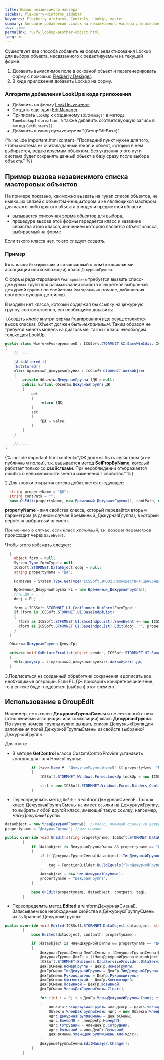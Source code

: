 ```yaml
---
title: Вызов независимого мастера
sidebar: flexberry-winforms_sidebar
keywords: Flexberry Winforms, Controls, LookUp, master
summary: Алгоритм добавления ссылок на независимого мастера для основной формы редактирования и детейлов, примеры использования
toc: true
permalink: ru/fw_lookup-another-object.html
lang: ru
---
```


Существует два способа добавить на форму редактирования [Lookup](fw_lookup.html) для выбора объекта, несвязанного с редактируемым на текущей форме:

1. Добавить вычислимое поле в основной объект и перегенерировать форму с помощью [Flexberry Desinger](fd_flexberry-designer.html).
2. В коде приложения добавить Lookup на форму.

### Алгоритм добавления LookUp в коде приложения

* Добавить на форму [LookUp-контрол](fw_lookup.html).
* Создать еще один [EditManager](fw_editmanager.html).
* Приписать `LookUp` к созданному `EditManager` в методе `TuneLookupInformation`, а также добавить соответсвующую запись в метод `GetRunners()`.
* Добавить в конец пути контрола "(GroupEditBase)".

{% include important.html content="Последний пункт нужен для того, чтобы система не считала данный лукап и объект, который в нём выбирается, редактируемым объектом. Без указания этого пути система будет сохранять данный объект в базу сразу после выбора объекта." %}

## Пример вызова независимого списка мастеровых объектов

На примере показано, как можно вызвать на лукап список объектов, не имеющих связей c объектом-инициатором и не являющихся мастером для какого-либо другого объекта в модели предметной области:

* вызывается списочная форма объектов для выбора,
* процедуре вызова этой формы передаётся класс и название свойства этого класса, значением которого является объект класса, выбираемый на форме.

Если такого класса нет, то его следует _создать_.

### Пример

Есть класс `Реагирование` и не связанный с ним (отношениями ассоциации или композиции) класс `ДежурнаяГруппа`.

С формы редактирования `Реагирования` требуется вызвать список дежурных групп для размазывания свойств конкретной выбранной дежурной группы по свойствам `Реагирования` (точнее, добавления соответствующих детейлов).

В модели нет класса, который содержал бы ссылку на дежурную группу, соответственно, его необходимо доьавить:

1.Создать _класс_ внутри формы Реагирования (где осуществляется вызов списка). Объект должен быть _нехранимым_. Таким образом не требуеся менять модель на диаграмме, так как класс ннеобходим только для LookUp.

```csharp
public class WinformРеагированиеE : ICSSoft.STORMNET.UI.BaseWinEdit, ICSSoft.AMS02.Происшествия.DPDIРеагированиеE
{
    // .....

    [AutoAltered()]
    [NotStored()]
    class Временный_ДежурнаяГруппа : ICSSoft.STORMNET.DataObject
    {
        private Объекты.ДежурнаяГруппа fДЖ = null;
        public virtual Объекты.ДежурнаяГруппа ДЖ
        {
            get
            {
                return fДЖ;
            }
            set
            {
                fДЖ = value;
            }
        }
    }

    //.....
}
```

{% include important.html content="ДЖ должно быть свойством (а не публичным полем), т.к. вызывается метод __SetPropByName__, который работает только со __свойствами__. При несоблюдении отображается ошибка о невозможности внести изменения в свойство." %}

2.Для кнопки открытия списка добавляется следующее:

```csharp
  string propertyName = "ДЖ";
  string contPath = "";
  base.OnEdit(propertyName, new Временный_ДежурнаяГруппа(), contPath, null);
```

__propertyName__ - имя свойства класса, который  передаётся вторым параметром (в данном случае Временный_ДежурнаяГруппа), в который вернётся выбранный элемент.

Применимо в случае, если класс _хранимый_, т.к. возврат параметров происходит через `SaveEvent`.

Чтобы этого избежать следует:

```csharp
  {
    object form = null;
    System.Type FormType = null;
    ICSSoft.STORMNET.DataObject dobj = null;
    string propertyName = "ДЖ";

    FormType = System.Type.GetType("ICSSoft.AMS02.Происшествия.ДежурнаяГруппаL,Происшествия(Forms)");

    Временный_ДежурнаяГруппа FL = new Временный_ДежурнаяГруппа();
    //FL.ДЖ = ...;
    dobj = FL;

    form = ICSSoft.STORMNET.UI.ContRunner.RunForm(FormType);
    if (form is ICSSoft.STORMNET.UI.BaseIndpdList)
    {
      (form as ICSSoft.STORMNET.UI.BaseIndpdList).SaveEvent += new ICSSoft.STORMNET.UI.SaveEventArgsHandler(OnReturnFromList);
      (form as ICSSoft.STORMNET.UI.BaseIndpdList).Edit(dobj, "", propertyName, null);
    }
  }

  Объекты.ДежурнаяГруппа ДежурГр;

  private void OnReturnFromList(object sender, ICSSoft.STORMNET.UI.SaveEventArgs e)
  {
    this.ДежурГр = ((Временный_ДежурнаяГруппа)e.dataobject).ДЖ;
  }
```

3.Подписаться на созданный обработчик сохранения и дописать все необходимые операции. Если FL.ДЖ присвоить конкретное значение, то в списке будет подсвечен (выбран) этот элемент.

## Использование в GroupEdit

Например, есть класс __ДежурнаяГруппаСмены__ и не связанный с ним (отношениями ассоциации или композиции) класс __ДежурнаяГруппа__. По лукапу номера группы нужно вызвать список ДежурныхГрупп для заполнения полей ДежурнойГруппыСмены из свойств выбранной ДежурнойГруппы.

Для этого:

* В методе __GetControl__ класса CustomControlProvide устанавить контрол для поля НомерГруппы:

```csharp
            if (view.Name #  "ДежурнаяГруппаСменыE" && propertyName  "НомерГруппы")
            {
                ICSSoft.STORMNET.Windows.Forms.LookUp lookUp = new ICSSoft.STORMNET.Windows.Forms.LookUp();

                ctrl = new ICSSoft.STORMNET.Windows.Forms.Binders.ControlForBindStruct(lookUp, "Value");
            }
```

* Переопределить метод `OnEdit` в winformДежурнаяСменаE. Так как класс ДежурнаяГруппаСмены не имеет ссылки на ДежурнуюГруппу, то выбрать любой другой класс, имеющий такую ссылку, например, _ЧленДежурнойГруппы_.

```csharp
dataobject = new ЧленДежурнойГруппы(); //класс, имеющий ссылку на дежурную группу
propertyname = "ДежураяГруппа"; //имя ссылки

public override void OnEdit(string propertyname, ICSSoft.STORMNET.DataObject dataobject, string contpath, object tag)
        {
            if (dataobject is ДежурнаяГруппаСмены && propertyname == "ДежурныеГруппыСмены.НомерГруппы")
            {
                if (((ДежурнаяГруппаСмены)dataobject).ТипДежурнойГруппы != null)
                {
                    tag = FunctionBuilder.BuildEquals("ТипДежурнойГруппы", ((ДежурнаяГруппаСмены)dataobject).ТипДежурнойГруппы);
                }
                dataobject = new ЧленДежурнойГруппы();
                propertyname = "ДежураяГруппа";
            }

            base.OnEdit(propertyname, dataobject, contpath, tag);
        }
```

* Переопределить метод __Edited__ в winformДежурнаяСменаE. Записываем все необходимые свойства в ДежурнуюГруппуСмены из выбранной ДежурнойГруппы:

```csharp
public override void Edited(ICSSoft.STORMNET.DataObject dataobject, string contpath, string propertyname)
        {
            base.Edited(dataobject, contpath, propertyname);

            if (dataobject is ЧленДежурнойГруппы && propertyname == "ДежураяГруппа")
            {
                ДежурнаяГруппаСмены ДежГрСмены = (ДежурнаяГруппаСмены)ДежурныеГруппыСмены.EditManager.DataObject;
                ДежурнаяГруппа ДежГр = ((ЧленДежурнойГруппы)dataobject).ДежураяГруппа;
                ICSSoft.STORMNET.Business.DataServiceProvider.DataService.LoadObject("ДежурнаяГруппаE", ДежГр);
                ДежГрСмены.НомерГруппы = ДежГр.НомерГруппы;
                ДежГрСмены.ТипДежурнойГруппы = ДежГр.ТипДежурнойГруппы;
                ДежГрСмены.Руководитель = ДежГр.Руководитель;
                ДежГрСмены.Комментарий = ДежГр.Комментарий;
                ДежГрСмены.Позывной = ДежГр.Позывной;
                ДежГрСмены.ЧленыДежГруппыСмены.Clear();

                for (int t = 0; t < ДежГр.ЧленыДежурнойГруппы.Count; t++)
                {
                    Объекты.ЧленДежурнойГруппы членДежГр = ДежГр.ЧленыДежурнойГруппы[t];
                    Объекты.ЧленДежГруппыСмены чдгс = new Объекты.ЧленДежГруппыСмены();
                    чдгс.ДежурнаяГруппаСмены = ДежГрСмены;
                    чдгс.НомерПП = членДежГр.НомерПП;
                    чдгс.Сотрудник = членДежГр.Сотрудник;
                    чдгс.Позывной = членДежГр.Позывной;
                    ДежГрСмены.ЧленыДежГруппыСмены.Add(чдгс);
                }
                ДежурныеГруппыСмены.EditManager.Change();
            }
        }
```
